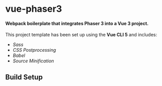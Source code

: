 # vue-phaser3

#### Webpack boilerplate that integrates Phaser 3 into a Vue 3 project.

This project template has been set up using the **Vue CLI 5** and includes:
* *Sass*
* *CSS Postprocessing*
* *Babel*
* *Source Minification*

## Build Setup

